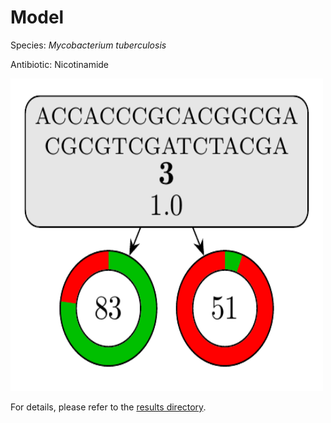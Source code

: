 
# Model

Species: *Mycobacterium tuberculosis*

Antibiotic: Nicotinamide

<img src="./model.png" width=500 height=500 />

For details, please refer to the [results directory](../../../../../results/cart_b/mycobacterium%20tuberculosis/nicotinamide/repeat_1/).


